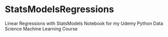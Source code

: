 # StatsModelsRegressions
Linear Regressions with StatsModels Notebook for my Udemy Python Data Science Machine Learning Course
